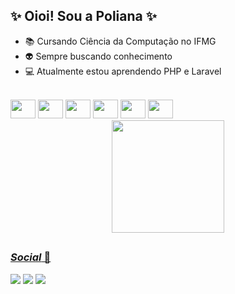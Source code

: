 ## ✨ Oioi! Sou a Poliana ✨

- 📚 Cursando Ciência da Computação no IFMG
- 👽 Sempre buscando conhecimento
- 💻 Atualmente estou aprendendo PHP e Laravel

<div style="display: inline_block"><br>
  <img height="30" width="40" src="https://cdn.jsdelivr.net/gh/devicons/devicon/icons/html5/html5-plain-wordmark.svg" />
  <img height="30" width="40" src="https://cdn.jsdelivr.net/gh/devicons/devicon/icons/css3/css3-plain-wordmark.svg" />
  <img height="30" width="40" src="https://cdn.jsdelivr.net/gh/devicons/devicon/icons/c/c-plain.svg" />
  <img height="30" width="40" src="https://cdn.jsdelivr.net/gh/devicons/devicon/icons/python/python-plain-wordmark.svg" />
  <img height="30" width="40" src="https://cdn.jsdelivr.net/gh/devicons/devicon/icons/php/php-plain.svg" />
  <img height="30" width="40" src="https://cdn.jsdelivr.net/gh/devicons/devicon/icons/laravel/laravel-plain-wordmark.svg" />
</div>


<div align="center">
  <a href="https://github.com/PolianaCSousa">
  <img align="center" height="180em" src="https://github-readme-stats.vercel.app/api?username=PolianaCSousa&show_icons=true&theme=dracula&include_all_commits=true&count_private=true"/>
  <!--<img height="180em" width="48%" src="https://github-readme-stats.vercel.app/api/top-langs/?username=PolianaCSousa&layout=compact&langs_count=16&theme=dracula"/>--> 
</div> 

##

### *Social* 👥

<div> 
  <a href="https://www.instagram.com/poliana_csousa/" target="_blank"><img src="https://img.shields.io/badge/-Instagram-%23E4405F?style=for-the-badge&logo=instagram&logoColor=white" target="_blank"></a>
 <!--<a href="https://discord.com/channels/@me" target="_blank"><img src="https://img.shields.io/badge/Discord-7289DA?style=for-the-badge&logo=discord&logoColor=white" target="_blank"></a>--> 
  <a href="https://www.linkedin.com/in/poliana-cristina-319286261/" target="_blank"><img src="https://img.shields.io/badge/-LinkedIn-%230077B5?style=for-the-badge&logo=linkedin&logoColor=white" target="_blank"></a> 
  <a href = "mailto:polianasamonte@gmail.com"><img src="https://img.shields.io/badge/-Gmail-%23333?style=for-the-badge&logo=gmail&logoColor=white" target="_blank"></a>
</div> 


<!-- ![snake gif](https://github.com/PolianaCSousa/PolianaCSousa/blob/output/github-contribution-grid-snake.svg) -->

